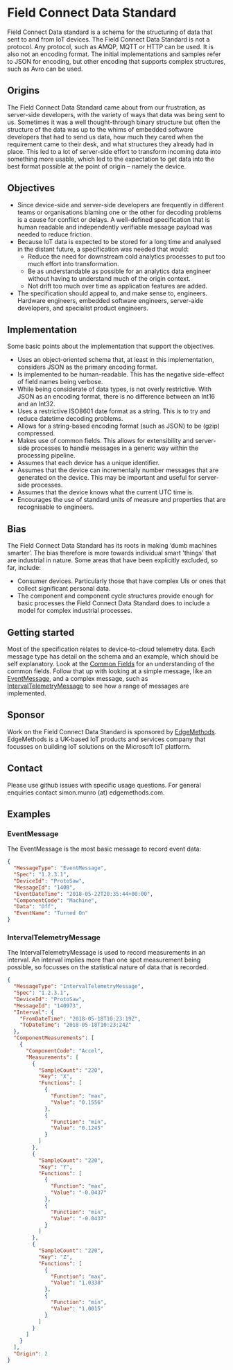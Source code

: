 # Field Connect Data Standard
Field Connect Data standard is a schema for the structuring of data that sent to and from IoT devices. The Field Connect Data Standard is not a protocol. Any protocol, such as AMQP, MQTT or HTTP can be used. It is also not an encoding format. The initial implementations and samples refer to JSON for encoding, but other encoding that supports complex structures, such as Avro can be used.

## Origins
The Field Connect Data Standard came about from our frustration, as server-side developers, with the variety of ways that data was being sent to us. Sometimes it was a well thought-through binary structure but often the structure of the data was up to the whims of embedded software developers that had to send us data, how much they cared when the requirement came to their desk, and what structures they already had in place.
This led to a lot of server-side effort to transform incoming data into something more usable, which led to the expectation to get data into the best format possible at the point of origin – namely the device.

## Objectives
 * Since device-side and server-side developers are frequently in different teams or organisations blaming one or the other for decoding problems is a cause for conflict or delays. A well-defined specification that is human readable and independently verifiable message payload was needed to reduce friction.
 * Because IoT data is expected to be stored for a long time and analysed in the distant future, a specification was needed that would:
   * Reduce the need for downstream cold analytics processes to put too much effort into transformation.
   * Be as understandable as possible for an analytics data engineer without having to understand much of the origin context.
   * Not drift too much over time as application features are added.
 * The specification should appeal to, and make sense to, engineers. Hardware engineers, embedded software engineers, server-aide developers, and specialist product engineers.

## Implementation
Some basic points about the implementation that support the objectives.
 * Uses an object-oriented schema that, at least in this implementation, considers JSON as the primary encoding format.
 * Is implemented to be human-readable. This has the negative side-effect of field names being verbose.
 * While being considerate of data types, is not overly restrictive. With JSON as an encoding format, there is no difference between an Int16 and an Int32.
 * Uses a restrictive ISO8601 date format as a string. This is to try and reduce datetime decoding problems.
 * Allows for a string-based encoding format (such as JSON) to be (gzip) compressed.
 * Makes use of common fields. This allows for extensibility and server-side processes to handle messages in a generic way within the processing pipeline.
 * Assumes that each device has a unique identifier.
 * Assumes that the device can incrementally number messages that are generated on the device. This may be important and useful for server-side processes.
 * Assumes that the device knows what the current UTC time is.
 * Encourages the use of standard units of measure and properties that are recognisable to engineers.

## Bias 
The Field Connect Data Standard has its roots in making ‘dumb machines smarter’. The bias therefore is more towards individual smart 'things' that are industrial in nature. Some areas that have been explicitly excluded, so far, include:
 * Consumer devices. Particularly those that have complex UIs or ones that collect significant personal data.
 * The component and component cycle structures provide enough for basic processes the Field Connect Data Standard does to include a model for complex industrial processes.

## Getting started
Most of the specification relates to device-to-cloud telemetry data. Each message type has detail on the schema and an example, which should be self explanatory. Look at the [Common Fields](./01-DeviceToCloud/CommonFields.md) for an understanding of the common fields. Follow that up with looking at a simple message, like an [EventMessage](./01-DeviceToCloud/EventMessage.md), and a complex message, such as [IntervalTelemetryMessage](./01-DeviceToCloud/IntervalTelemetryMessage.md) to see how a range of messages are implemented.

## Sponsor
Work on the Field Connect Data Standard is sponsored by [EdgeMethods](http://edgemethods.com). EdgeMethods is a UK-based IoT products and services company that focusses on building IoT solutions on the Microsoft IoT platform.

## Contact
Please use github issues with specific usage questions. For general enquiries contact simon.munro (at) edgemethods.com.

## Examples

### EventMessage
The EventMessage is the most basic message to record event data:

```JSON
{
  "MessageType": "EventMessage",
  "Spec": "1.2.3.1",
  "DeviceId": "ProtoSaw",
  "MessageId": "1408",
  "EventDateTime": "2018-05-22T20:35:44+00:00",
  "ComponentCode": "Machine",
  "Data": "Off",
  "EventName": "Turned On"
}
```
### IntervalTelemetryMessage
The IntervalTelemetryMessage is used to record measurements in an interval. An interval implies more than one spot measurement being possible, so focusses on the statistical nature of data that is recorded.

```JSON
{
  "MessageType": "IntervalTelemetryMessage",
  "Spec": "1.2.3.1",
  "DeviceId": "ProtoSaw",
  "MessageId": "140973",
  "Interval": {
    "FromDateTime": "2018-05-18T10:23:19Z",
    "ToDateTime": "2018-05-18T10:23:24Z"
  },
  "ComponentMeasurements": [
    {
      "ComponentCode": "Accel",
      "Measurements": [
        {
          "SampleCount": "220",
          "Key": "X",
          "Functions": [
            {
              "Function": "max",
              "Value": "0.1556"
            },
            {
              "Function": "min",
              "Value": "0.1245"
            }
          ]
        },
        {
          "SampleCount": "220",
          "Key": "Y",
          "Functions": [
            {
              "Function": "max",
              "Value": "-0.0437"
            },
            {
              "Function": "min",
              "Value": "-0.0437"
            }
          ]
        },
        {
          "SampleCount": "220",
          "Key": "Z",
          "Functions": [
            {
              "Function": "max",
              "Value": "1.0338"
            },
            {
              "Function": "min",
              "Value": "1.0015"
            }
          ]
        }
      ]
    }
  ],
  "Origin": 2
}
```